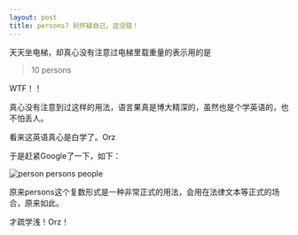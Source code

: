 ```yaml
---
layout: post
title: persons? 别怀疑自己，这没错！
---
```


天天坐电梯，却真心没有注意过电梯里载重量的表示用的是
>10 persons

<!--more-->

WTF！！

真心没有注意到过这样的用法，语言果真是博大精深的，虽然也是个学英语的，也不怕丢人。

看来这英语真心是白学了。Orz

于是赶紧Google了一下，如下：

![person persons people](https://raw.githubusercontent.com/zhenyangleo/zhenyangleo.github.io/master/post-image/20170322-person-persons-people.png)

原来persons这个复数形式是一种非常正式的用法，会用在法律文本等正式的场合，原来如此。

才疏学浅！Orz！
